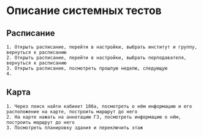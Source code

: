 # Описание системных тестов

## Расписание 
    1. Открыть расписание, перейти в настройки, выбрать институт и группу, вернуться к расписанию
    2. Открыть расписание, перейти в настройки, выбрать перподавателя, вернуться к расписанию
    3. Открыть расписание, посмотреть прошлую неделю, следующую
    4. 

## Карта 
    1. Через поиск найти кабинет 186а, посмотреть о нём информацию и его расположение на карте, построить маршрут до него
    2. На карте нажать на аннотацию ГЗ, посмотреть информацию о нём, построить маршрут до него
    3. Посмотреть планировку здания и переключить этаж
